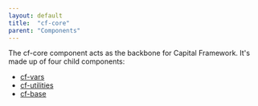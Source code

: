 ```yaml
---
layout: default
title:  "cf-core"
parent: "Components"
---
```


The cf-core component acts as the backbone for Capital Framework. It's made up of four child components:

- [cf-vars](/components/cf-core/cf-vars.html)
- [cf-utilities](/components/cf-core/cf-utilities.html)
- [cf-base](/components/cf-core/cf-base.html)
